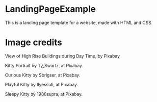 # LandingPageExample
This is a landing page template for a website, made with HTML and CSS.


# Image credits

View of High Rise Buildings during Day Time, by Pixabay

Kitty Portrait by Ty_Swartz, at Pixabay.

Curious Kitty by Sbrigser, at Pixabay.

Playful Kitty by Ilyessuti, at Pixabay.

Sleepy Kitty by 1980supra, at Pixabay.